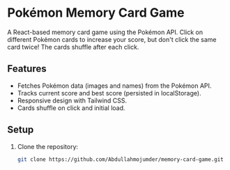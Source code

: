 # Pokémon Memory Card Game

A React-based memory card game using the Pokémon API. Click on different Pokémon cards to increase your score, but don't click the same card twice! The cards shuffle after each click.

## Features
- Fetches Pokémon data (images and names) from the Pokémon API.
- Tracks current score and best score (persisted in localStorage).
- Responsive design with Tailwind CSS.
- Cards shuffle on click and initial load.

## Setup
1. Clone the repository:
   ```bash
   git clone https://github.com/Abdullahmojumder/memory-card-game.git